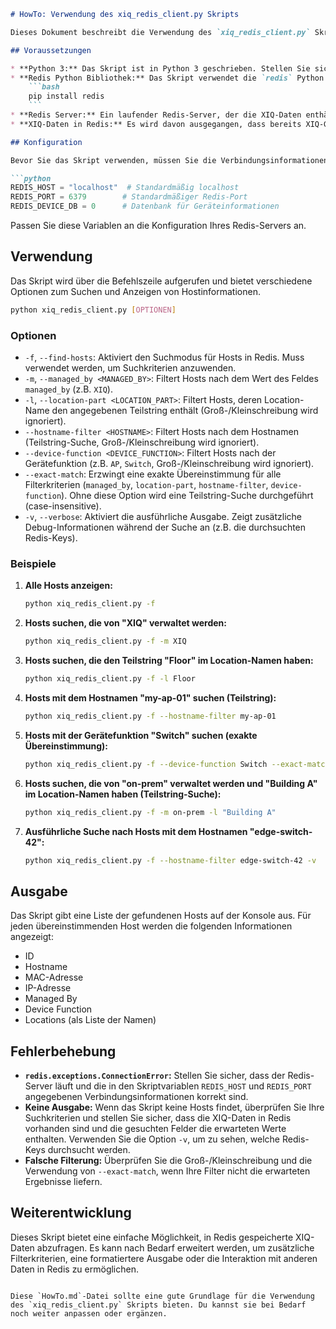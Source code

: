 ```markdown
# HowTo: Verwendung des xiq_redis_client.py Skripts

Dieses Dokument beschreibt die Verwendung des `xiq_redis_client.py` Skripts, um mit den in Redis gespeicherten Daten von ExtremeCloud IQ (XIQ) zu interagieren. Dieses Skript ermöglicht das Suchen und Anzeigen von Hostinformationen, die zuvor von einem anderen Prozess (z.B. einem XIQ-API-Abrufer) in Redis gespeichert wurden.

## Voraussetzungen

* **Python 3:** Das Skript ist in Python 3 geschrieben. Stellen Sie sicher, dass Python 3 auf Ihrem System installiert ist.
* **Redis Python Bibliothek:** Das Skript verwendet die `redis` Python Bibliothek, um mit dem Redis-Server zu kommunizieren. Installieren Sie diese mit pip:
    ```bash
    pip install redis
    ```
* **Redis Server:** Ein laufender Redis-Server, der die XIQ-Daten enthält. Die Host- und Port-Informationen des Redis-Servers müssen im Skript konfiguriert sein (siehe Konfiguration).
* **XIQ-Daten in Redis:** Es wird davon ausgegangen, dass bereits XIQ-Geräteinformationen im Redis-Cache in einem bestimmten Format gespeichert sind. Dieses Skript ist darauf ausgelegt, diese vorhandenen Daten abzufragen.

## Konfiguration

Bevor Sie das Skript verwenden, müssen Sie die Verbindungsinformationen für Ihren Redis-Server im Skript selbst anpassen. Öffnen Sie `xiq_redis_client.py` und suchen Sie die folgenden Variablen am Anfang der Datei:

```python
REDIS_HOST = "localhost"  # Standardmäßig localhost
REDIS_PORT = 6379        # Standardmäßiger Redis-Port
REDIS_DEVICE_DB = 0      # Datenbank für Geräteinformationen
```

Passen Sie diese Variablen an die Konfiguration Ihres Redis-Servers an.

## Verwendung

Das Skript wird über die Befehlszeile aufgerufen und bietet verschiedene Optionen zum Suchen und Anzeigen von Hostinformationen.

```bash
python xiq_redis_client.py [OPTIONEN]
```

### Optionen

* `-f`, `--find-hosts`: Aktiviert den Suchmodus für Hosts in Redis. Muss verwendet werden, um Suchkriterien anzuwenden.
* `-m`, `--managed_by <MANAGED_BY>`: Filtert Hosts nach dem Wert des Feldes `managed_by` (z.B. `XIQ`).
* `-l`, `--location-part <LOCATION_PART>`: Filtert Hosts, deren Location-Name den angegebenen Teilstring enthält (Groß-/Kleinschreibung wird ignoriert).
* `--hostname-filter <HOSTNAME>`: Filtert Hosts nach dem Hostnamen (Teilstring-Suche, Groß-/Kleinschreibung wird ignoriert).
* `--device-function <DEVICE_FUNCTION>`: Filtert Hosts nach der Gerätefunktion (z.B. `AP`, `Switch`, Groß-/Kleinschreibung wird ignoriert).
* `--exact-match`: Erzwingt eine exakte Übereinstimmung für alle Filterkriterien (`managed_by`, `location-part`, `hostname-filter`, `device-function`). Ohne diese Option wird eine Teilstring-Suche durchgeführt (case-insensitive).
* `-v`, `--verbose`: Aktiviert die ausführliche Ausgabe. Zeigt zusätzliche Debug-Informationen während der Suche an (z.B. die durchsuchten Redis-Keys).

### Beispiele

1.  **Alle Hosts anzeigen:**
    ```bash
    python xiq_redis_client.py -f
    ```

2.  **Hosts suchen, die von "XIQ" verwaltet werden:**
    ```bash
    python xiq_redis_client.py -f -m XIQ
    ```

3.  **Hosts suchen, die den Teilstring "Floor" im Location-Namen haben:**
    ```bash
    python xiq_redis_client.py -f -l Floor
    ```

4.  **Hosts mit dem Hostnamen "my-ap-01" suchen (Teilstring):**
    ```bash
    python xiq_redis_client.py -f --hostname-filter my-ap-01
    ```

5.  **Hosts mit der Gerätefunktion "Switch" suchen (exakte Übereinstimmung):**
    ```bash
    python xiq_redis_client.py -f --device-function Switch --exact-match
    ```

6.  **Hosts suchen, die von "on-prem" verwaltet werden und "Building A" im Location-Namen haben (Teilstring-Suche):**
    ```bash
    python xiq_redis_client.py -f -m on-prem -l "Building A"
    ```

7.  **Ausführliche Suche nach Hosts mit dem Hostnamen "edge-switch-42":**
    ```bash
    python xiq_redis_client.py -f --hostname-filter edge-switch-42 -v
    ```

## Ausgabe

Das Skript gibt eine Liste der gefundenen Hosts auf der Konsole aus. Für jeden übereinstimmenden Host werden die folgenden Informationen angezeigt:

* ID
* Hostname
* MAC-Adresse
* IP-Adresse
* Managed By
* Device Function
* Locations (als Liste der Namen)

## Fehlerbehebung

* **`redis.exceptions.ConnectionError`:** Stellen Sie sicher, dass der Redis-Server läuft und die in den Skriptvariablen `REDIS_HOST` und `REDIS_PORT` angegebenen Verbindungsinformationen korrekt sind.
* **Keine Ausgabe:** Wenn das Skript keine Hosts findet, überprüfen Sie Ihre Suchkriterien und stellen Sie sicher, dass die XIQ-Daten in Redis vorhanden sind und die gesuchten Felder die erwarteten Werte enthalten. Verwenden Sie die Option `-v`, um zu sehen, welche Redis-Keys durchsucht werden.
* **Falsche Filterung:** Überprüfen Sie die Groß-/Kleinschreibung und die Verwendung von `--exact-match`, wenn Ihre Filter nicht die erwarteten Ergebnisse liefern.

## Weiterentwicklung

Dieses Skript bietet eine einfache Möglichkeit, in Redis gespeicherte XIQ-Daten abzufragen. Es kann nach Bedarf erweitert werden, um zusätzliche Filterkriterien, eine formatiertere Ausgabe oder die Interaktion mit anderen Daten in Redis zu ermöglichen.
```

Diese `HowTo.md`-Datei sollte eine gute Grundlage für die Verwendung des `xiq_redis_client.py` Skripts bieten. Du kannst sie bei Bedarf noch weiter anpassen oder ergänzen.